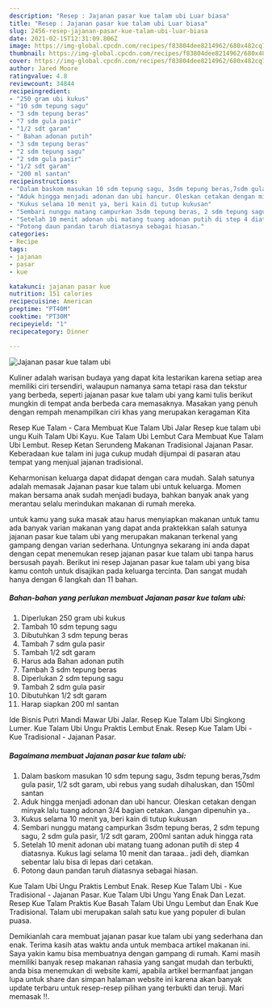 ```yaml
---
description: "Resep : Jajanan pasar kue talam ubi Luar biasa"
title: "Resep : Jajanan pasar kue talam ubi Luar biasa"
slug: 2456-resep-jajanan-pasar-kue-talam-ubi-luar-biasa
date: 2021-02-15T12:31:09.806Z
image: https://img-global.cpcdn.com/recipes/f83804dee8214962/680x482cq70/jajanan-pasar-kue-talam-ubi-foto-resep-utama.jpg
thumbnail: https://img-global.cpcdn.com/recipes/f83804dee8214962/680x482cq70/jajanan-pasar-kue-talam-ubi-foto-resep-utama.jpg
cover: https://img-global.cpcdn.com/recipes/f83804dee8214962/680x482cq70/jajanan-pasar-kue-talam-ubi-foto-resep-utama.jpg
author: Jared Moore
ratingvalue: 4.8
reviewcount: 34844
recipeingredient:
- "250 gram ubi kukus"
- "10 sdm tepung sagu"
- "3 sdm tepung beras"
- "7 sdm gula pasir"
- "1/2 sdt garam"
- " Bahan adonan putih"
- "3 sdm tepung beras"
- "2 sdm tepung sagu"
- "2 sdm gula pasir"
- "1/2 sdt garam"
- "200 ml santan"
recipeinstructions:
- "Dalam baskom masukan 10 sdm tepung sagu, 3sdm tepung beras,7sdm gula pasir, 1/2 sdt garam, ubi rebus yang sudah dihaluskan, dan 150ml santan"
- "Aduk hingga menjadi adonan dan ubi hancur. Oleskan cetakan dengan minyak lalu tuang adonan 3/4 bagian cetakan. Jangan dipenuhin ya.."
- "Kukus selama 10 menit ya, beri kain di tutup kukusan"
- "Sembari nunggu matang campurkan 3sdm tepung beras, 2 sdm tepung sagu, 2 sdm gula pasir, 1/2 sdt garam, 200ml santan aduk hingga rata"
- "Setelah 10 menit adonan ubi matang tuang adonan putih di step 4 diatasnya. Kukus lagi selama 10 menit dan taraaa.. jadi deh, diamkan sebentar lalu bisa di lepas dari cetakan."
- "Potong daun pandan taruh diatasnya sebagai hiasan."
categories:
- Recipe
tags:
- jajanan
- pasar
- kue

katakunci: jajanan pasar kue 
nutrition: 151 calories
recipecuisine: American
preptime: "PT40M"
cooktime: "PT30M"
recipeyield: "1"
recipecategory: Dinner

---
```



![Jajanan pasar kue talam ubi](https://img-global.cpcdn.com/recipes/f83804dee8214962/680x482cq70/jajanan-pasar-kue-talam-ubi-foto-resep-utama.jpg)

Kuliner adalah warisan budaya yang dapat kita lestarikan karena setiap area memiliki ciri tersendiri, walaupun namanya sama tetapi rasa dan tekstur yang berbeda, seperti jajanan pasar kue talam ubi yang kami tulis berikut mungkin di tempat anda berbeda cara memasaknya. Masakan yang penuh dengan rempah menampilkan ciri khas yang merupakan keragaman Kita

Resep Kue Talam - Cara Membuat Kue Talam Ubi Jalar Resep kue talam ubi ungu Kuih Talam Ubi Kayu. Kue Talam Ubi Lembut Cara Membuat Kue Talam Ubi Lembut. Resep Ketan Serundeng Makanan Tradisional Jajanan Pasar. Keberadaan kue talam ini juga cukup mudah dijumpai di pasaran atau tempat yang menjual jajanan tradisional.

Keharmonisan keluarga dapat didapat dengan cara mudah. Salah satunya adalah memasak Jajanan pasar kue talam ubi untuk keluarga. Momen makan bersama anak sudah menjadi budaya, bahkan banyak anak yang merantau selalu merindukan makanan di rumah mereka.

untuk kamu yang suka masak atau harus menyiapkan makanan untuk tamu ada banyak varian makanan yang dapat anda praktekkan salah satunya jajanan pasar kue talam ubi yang merupakan makanan terkenal yang gampang dengan varian sederhana. Untungnya sekarang ini anda dapat dengan cepat menemukan resep jajanan pasar kue talam ubi tanpa harus bersusah payah.
Berikut ini resep Jajanan pasar kue talam ubi yang bisa kamu contoh untuk disajikan pada keluarga tercinta. Dan sangat mudah hanya dengan 6 langkah dan 11 bahan.


<!--inarticleads1-->

##### Bahan-bahan yang perlukan membuat Jajanan pasar kue talam ubi:

1. Diperlukan 250 gram ubi kukus
1. Tambah 10 sdm tepung sagu
1. Dibutuhkan 3 sdm tepung beras
1. Tambah 7 sdm gula pasir
1. Tambah 1/2 sdt garam
1. Harus ada  Bahan adonan putih
1. Tambah 3 sdm tepung beras
1. Diperlukan 2 sdm tepung sagu
1. Tambah 2 sdm gula pasir
1. Dibutuhkan 1/2 sdt garam
1. Harap siapkan 200 ml santan


Ide Bisnis Putri Mandi Mawar Ubi Jalar. Resep Kue Talam Ubi Singkong Lumer. Kue Talam Ubi Ungu Praktis Lembut Enak. Resep Kue Talam Ubi - Kue Tradisional - Jajanan Pasar. 

<!--inarticleads2-->

##### Bagaimana membuat  Jajanan pasar kue talam ubi:

1. Dalam baskom masukan 10 sdm tepung sagu, 3sdm tepung beras,7sdm gula pasir, 1/2 sdt garam, ubi rebus yang sudah dihaluskan, dan 150ml santan
1. Aduk hingga menjadi adonan dan ubi hancur. Oleskan cetakan dengan minyak lalu tuang adonan 3/4 bagian cetakan. Jangan dipenuhin ya..
1. Kukus selama 10 menit ya, beri kain di tutup kukusan
1. Sembari nunggu matang campurkan 3sdm tepung beras, 2 sdm tepung sagu, 2 sdm gula pasir, 1/2 sdt garam, 200ml santan aduk hingga rata
1. Setelah 10 menit adonan ubi matang tuang adonan putih di step 4 diatasnya. Kukus lagi selama 10 menit dan taraaa.. jadi deh, diamkan sebentar lalu bisa di lepas dari cetakan.
1. Potong daun pandan taruh diatasnya sebagai hiasan.


Kue Talam Ubi Ungu Praktis Lembut Enak. Resep Kue Talam Ubi - Kue Tradisional - Jajanan Pasar. Kue Talam Ubi Ungu Yang Enak Dan Lezat. Resep Kue Talam Praktis Kue Basah Talam Ubi Ungu Lembut dan Enak Kue Tradisional. Talam ubi merupakan salah satu kue yang populer di bulan puasa. 

Demikianlah cara membuat jajanan pasar kue talam ubi yang sederhana dan enak. Terima kasih atas waktu anda untuk membaca artikel makanan ini. Saya yakin kamu bisa membuatnya dengan gampang di rumah. Kami masih memiliki banyak resep makanan rahasia yang sangat mudah dan terbukti, anda bisa menemukan di website kami, apabila artikel bermanfaat jangan lupa untuk share dan simpan halaman website ini karena akan banyak update terbaru untuk resep-resep pilihan yang terbukti dan teruji. Mari memasak !!. 
